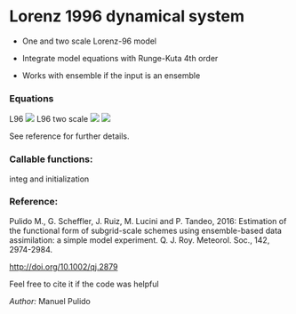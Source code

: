 # Lorenz 1996 dynamical system 

- One and two scale Lorenz-96 model

- Integrate model equations with Runge-Kuta 4th order

- Works with ensemble if the input is an ensemble

### Equations
L96
<img src="https://render.githubusercontent.com/render/math?math= d_t X_k = - X_{k-1} (X_{k-2} - X_{k+1} ) - X_k + F">
L96 two scale
<img src="https://render.githubusercontent.com/render/math?math=  d_t X_k = - X_{k-1}  (X_{k-2} - X_{k+1} ) - X_k + F - h*c/b * sum Y_j">
<img src="https://render.githubusercontent.com/render/math?math=  d_t Y_j = - c b Y_{j+1}  (Y_{j+2} - X_{j-1} ) - c Y_j + h*c/b * X_int(j-1)/J">

See reference for further details.

### Callable functions: 
   integ and initialization

 
### Reference:

Pulido M., G. Scheffler, J. Ruiz, M. Lucini and P. Tandeo, 2016: Estimation of the functional form of subgrid-scale schemes using ensemble-based data assimilation: a simple model experiment. Q. J.  Roy. Meteorol. Soc.,  142, 2974-2984.

http://doi.org/10.1002/qj.2879

Feel free to cite it if the code was helpful

*Author:* Manuel Pulido
